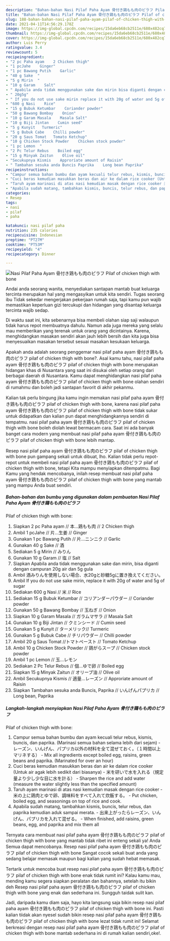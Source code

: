 ```yaml
---
description: "Bahan-bahan Nasi Pilaf Paha Ayam 骨付き鶏もも肉のピラフ Pilaf of chicken thigh with bone Sederhana Untuk Jualan"
title: "Bahan-bahan Nasi Pilaf Paha Ayam 骨付き鶏もも肉のピラフ Pilaf of chicken thigh with bone Sederhana Untuk Jualan"
slug: 188-bahan-bahan-nasi-pilaf-paha-ayam-pilaf-of-chicken-thigh-with-bone-sederhana-untuk-jualan
date: 2021-04-11T14:56:29.178Z
image: https://img-global.cpcdn.com/recipes/15da6eb68cb2511e/680x482cq70/nasi-pilaf-paha-ayam-骨付き鶏もも肉のピラフ-pilaf-of-chicken-thigh-with-bone-foto-resep-utama.jpg
thumbnail: https://img-global.cpcdn.com/recipes/15da6eb68cb2511e/680x482cq70/nasi-pilaf-paha-ayam-骨付き鶏もも肉のピラフ-pilaf-of-chicken-thigh-with-bone-foto-resep-utama.jpg
cover: https://img-global.cpcdn.com/recipes/15da6eb68cb2511e/680x482cq70/nasi-pilaf-paha-ayam-骨付き鶏もも肉のピラフ-pilaf-of-chicken-thigh-with-bone-foto-resep-utama.jpg
author: Luis Perry
ratingvalue: 3.4
reviewcount: 5
recipeingredient:
- "2 pc Paha ayam    2 Chicken thigh"
- "1 pcJahe    Ginger"
- "1 pc Bawang Putih    Garlic"
- "40 g Sake  "
- "5 g Mirin  "
- "10 g Garam    Salt"
- " Apabila anda tidak menggunakan sake dan mirin bisa diganti dengan campuran 20g air dan 5g gula"
- " 20g5g"
- " If you do not use sake mirin replace it with 20g of water and 5g of sugar"
- "600 g Nasi    Rice"
- "15 g Bubuk Ketumbar    Coriander powder"
- "50 g Bawang Bombay    Onion"
- "10 g Garam Masala    Masala Salt"
- "10 g Biji Jintan    Cumin seed"
- "5 g Kunyit   Turmeric"
- "5 g Bubuk Cabe    Chilli powder"
- "20 g Saus Tomat   Tomato Ketchup"
- "10 g Chicken Stock Powder    Chicken stock powder"
- "1 pc Lemon  "
- "2 Pc Telur Rebus    Boiled egg"
- "15 g Minyak Zaitun    Olive oil"
- "Secukupnya Kismis    Approriate amount of Raisin"
- " Tambahan sesuka anda Buncis Paprika    Long bean Paprika"
recipeinstructions:
- "Campur semua bahan bumbu dan ayam kecuali telur rebus, kismis, buncis, dan paprika. (Marinasi semua bahan selama lebih dari sejam) レーズン、いんげん、パプリカ以外の材料を全て混ぜておく。（１時間以上マリネする） Mix all ingredients except boiled egg, raisins, green beans and paprika. (Marinated for over an hour)"
- "Cuci beras kemudian masukkan beras dan air ke dalam rice cooker (Untuk air agak lebih sedikit dari biasanya)  米を研いで水を入れる（規定量より少し少な目に水を計る） Sharpen the rice and add water (measure the water slightly less than the specified amount)"
- "Taruh ayam marinasi di atas nasi kemudian masak dengan rice cooker 米の上に鶏肉とゆで卵、調味料をすべて入れて炊飯する。 Put chicken, boiled egg, and seasonings on top of rice and cook."
- "Apabila sudah matang, tambahkan kismis, buncis, telur rebus, dan paprika kemudian aduk sampai merata. 出来上がったらレーズン、いんげん、パプリカを入れて混ぜる。 When finished, add raisins, green beans, egg, and paprika and mix them all"
categories:
- Resep
tags:
- nasi
- pilaf
- paha

katakunci: nasi pilaf paha 
nutrition: 235 calories
recipecuisine: Indonesian
preptime: "PT27M"
cooktime: "PT53M"
recipeyield: "4"
recipecategory: Dinner

---
```



![Nasi Pilaf Paha Ayam 骨付き鶏もも肉のピラフ
Pilaf of chicken thigh with bone](https://img-global.cpcdn.com/recipes/15da6eb68cb2511e/680x482cq70/nasi-pilaf-paha-ayam-骨付き鶏もも肉のピラフ-pilaf-of-chicken-thigh-with-bone-foto-resep-utama.jpg)

Andai anda seorang wanita, menyediakan santapan mantab buat keluarga tercinta merupakan hal yang mengasyikan untuk kita sendiri. Tugas seorang ibu Tidak sekedar mengerjakan pekerjaan rumah saja, tapi kamu pun wajib memastikan keperluan gizi tercukupi dan hidangan yang disantap keluarga tercinta wajib sedap.

Di waktu  saat ini, kita sebenarnya bisa membeli olahan siap saji walaupun tidak harus repot membuatnya dahulu. Namun ada juga mereka yang selalu mau memberikan yang terenak untuk orang yang dicintainya. Karena, menghidangkan masakan sendiri akan jauh lebih bersih dan kita juga bisa menyesuaikan masakan tersebut sesuai masakan kesukaan keluarga. 



Apakah anda adalah seorang penggemar nasi pilaf paha ayam 骨付き鶏もも肉のピラフ
pilaf of chicken thigh with bone?. Asal kamu tahu, nasi pilaf paha ayam 骨付き鶏もも肉のピラフ
pilaf of chicken thigh with bone merupakan hidangan khas di Nusantara yang saat ini disukai oleh setiap orang dari berbagai daerah di Nusantara. Kamu dapat menghidangkan nasi pilaf paha ayam 骨付き鶏もも肉のピラフ
pilaf of chicken thigh with bone olahan sendiri di rumahmu dan boleh jadi santapan favorit di akhir pekanmu.

Kalian tak perlu bingung jika kamu ingin memakan nasi pilaf paha ayam 骨付き鶏もも肉のピラフ
pilaf of chicken thigh with bone, karena nasi pilaf paha ayam 骨付き鶏もも肉のピラフ
pilaf of chicken thigh with bone tidak sukar untuk didapatkan dan kalian pun dapat menghidangkannya sendiri di tempatmu. nasi pilaf paha ayam 骨付き鶏もも肉のピラフ
pilaf of chicken thigh with bone boleh diolah lewat bermacam cara. Saat ini ada banyak banget cara modern yang membuat nasi pilaf paha ayam 骨付き鶏もも肉のピラフ
pilaf of chicken thigh with bone lebih mantap.

Resep nasi pilaf paha ayam 骨付き鶏もも肉のピラフ
pilaf of chicken thigh with bone pun gampang sekali untuk dibuat, lho. Kalian tidak perlu repot-repot untuk membeli nasi pilaf paha ayam 骨付き鶏もも肉のピラフ
pilaf of chicken thigh with bone, tetapi Kita mampu menyiapkan ditempatmu. Bagi Kamu yang hendak mencobanya, inilah resep membuat nasi pilaf paha ayam 骨付き鶏もも肉のピラフ
pilaf of chicken thigh with bone yang mantab yang mampu Anda buat sendiri.

<!--inarticleads1-->

##### Bahan-bahan dan bumbu yang digunakan dalam pembuatan Nasi Pilaf Paha Ayam 骨付き鶏もも肉のピラフ
Pilaf of chicken thigh with bone:

1. Siapkan 2 pc Paha ayam // 本...鶏もも肉 // 2 Chicken thigh
1. Ambil 1 pcJahe // 片...生姜 // Ginger
1. Gunakan 1 pc Bawang Putih // 片...ニンニク // Garlic
1. Gunakan 40 g Sake // 酒
1. Sediakan 5 g Mirin // みりん
1. Gunakan 10 g Garam // 塩 // Salt
1. Siapkan  Apabila anda tidak menggunakan sake dan mirin, bisa diganti dengan campuran 20g air dan 5g gula
1. Ambil  酒みりんを使用しない場合、水20gと砂糖5gに置き換えてください。
1. Ambil  If you do not use sake mirin, replace it with 20g of water and 5g of sugar
1. Sediakan 600 g Nasi // 米 // Rice
1. Sediakan 15 g Bubuk Ketumbar // コリアンダーパウダー // Coriander powder
1. Gunakan 50 g Bawang Bombay // 玉ねぎ // Onion
1. Siapkan 10 g Garam Masala // ガラムマサラ // Masala Salt
1. Gunakan 10 g Biji Jintan // クミンシード // Cumin seed
1. Gunakan 5 g Kunyit // ターメリック// Turmeric
1. Gunakan 5 g Bubuk Cabe // チリパウダー // Chilli powder
1. Ambil 20 g Saus Tomat //トマトペースト // Tomato Ketchup
1. Ambil 10 g Chicken Stock Powder // 鶏がらスープ // Chicken stock powder
1. Ambil 1 pc Lemon // 玉...レモン
1. Sediakan 2 Pc Telur Rebus // 個...ゆで卵 // Boiled egg
1. Siapkan 15 g Minyak Zaitun // オリーブ油 // Olive oil
1. Ambil Secukupnya Kismis // 適量...レーズン // Approriate amount of Raisin
1. Siapkan  Tambahan sesuka anda Buncis, Paprika // いんげんパプリカ // Long bean, Paprika




<!--inarticleads2-->

##### Langkah-langkah menyiapkan Nasi Pilaf Paha Ayam 骨付き鶏もも肉のピラフ
Pilaf of chicken thigh with bone:

1. Campur semua bahan bumbu dan ayam kecuali telur rebus, kismis, buncis, dan paprika. (Marinasi semua bahan selama lebih dari sejam) - レーズン、いんげん、パプリカ以外の材料を全て混ぜておく。（１時間以上マリネする） - Mix all ingredients except boiled egg, raisins, green beans and paprika. (Marinated for over an hour)
1. Cuci beras kemudian masukkan beras dan air ke dalam rice cooker (Untuk air agak lebih sedikit dari biasanya)  - 米を研いで水を入れる（規定量より少し少な目に水を計る） - Sharpen the rice and add water (measure the water slightly less than the specified amount)
1. Taruh ayam marinasi di atas nasi kemudian masak dengan rice cooker - 米の上に鶏肉とゆで卵、調味料をすべて入れて炊飯する。 - Put chicken, boiled egg, and seasonings on top of rice and cook.
1. Apabila sudah matang, tambahkan kismis, buncis, telur rebus, dan paprika kemudian aduk sampai merata. - 出来上がったらレーズン、いんげん、パプリカを入れて混ぜる。 - When finished, add raisins, green beans, egg, and paprika and mix them all




Ternyata cara membuat nasi pilaf paha ayam 骨付き鶏もも肉のピラフ
pilaf of chicken thigh with bone yang mantab tidak ribet ini enteng sekali ya! Anda Semua dapat mencobanya. Resep nasi pilaf paha ayam 骨付き鶏もも肉のピラフ
pilaf of chicken thigh with bone Sangat cocok sekali buat anda yang sedang belajar memasak maupun bagi kalian yang sudah hebat memasak.

Tertarik untuk mencoba buat resep nasi pilaf paha ayam 骨付き鶏もも肉のピラフ
pilaf of chicken thigh with bone enak tidak rumit ini? Kalau kamu mau, mending kamu segera siapkan peralatan dan bahannya, setelah itu bikin deh Resep nasi pilaf paha ayam 骨付き鶏もも肉のピラフ
pilaf of chicken thigh with bone yang enak dan sederhana ini. Sungguh taidak sulit kan. 

Jadi, daripada kamu diam saja, hayo kita langsung saja bikin resep nasi pilaf paha ayam 骨付き鶏もも肉のピラフ
pilaf of chicken thigh with bone ini. Pasti kalian tiidak akan nyesel sudah bikin resep nasi pilaf paha ayam 骨付き鶏もも肉のピラフ
pilaf of chicken thigh with bone lezat tidak rumit ini! Selamat berkreasi dengan resep nasi pilaf paha ayam 骨付き鶏もも肉のピラフ
pilaf of chicken thigh with bone mantab sederhana ini di rumah kalian sendiri,oke!.

